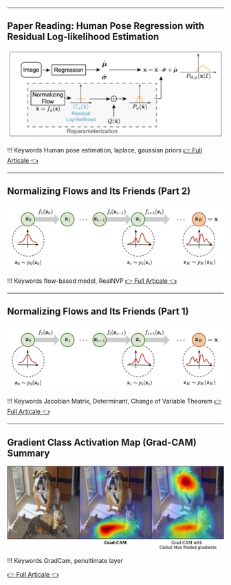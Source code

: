 
**********
## **Paper Reading: Human Pose Regression with Residual Log-likelihood Estimation**
![rle](img/blog/rle/rle_frontpage.png)

!!! Keywords
    Human pose estimation, laplace, gaussian priors
[:point_right: Full Articale :point_left:](MyBlogs/rle.md)

**********
## **Normalizing Flows and Its Friends (Part 2)**
![Normalizing Flows](img/blog/nf/nf.png)

!!! Keywords
    flow-based model, RealNVP
[:point_right: Full Articale :point_left:](MyBlogs/nf2.md)

**********
## **Normalizing Flows and Its Friends (Part 1)**
![Normalizing Flows](img/blog/nf/nf.png)

!!! Keywords
    Jacobian Matrix, Determinant, Change of Variable Theorem
[:point_right: Full Articale :point_left:](MyBlogs/nf1.md)

**********
## **Gradient Class Activation Map (Grad-CAM) Summary**
![GradCam](img/blog/GradCam/GradCam.png)

!!! Keywords
    GradCam, penultimate layer

[:point_right: Full Articale :point_left:](MyBlogs/GradCam.md)

